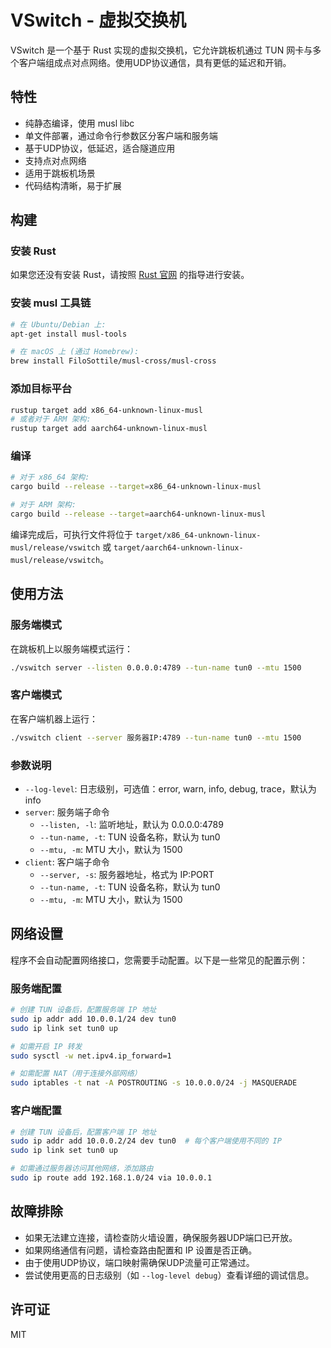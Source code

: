 # VSwitch - 虚拟交换机

VSwitch 是一个基于 Rust 实现的虚拟交换机，它允许跳板机通过 TUN 网卡与多个客户端组成点对点网络。使用UDP协议通信，具有更低的延迟和开销。

## 特性

- 纯静态编译，使用 musl libc
- 单文件部署，通过命令行参数区分客户端和服务端
- 基于UDP协议，低延迟，适合隧道应用
- 支持点对点网络
- 适用于跳板机场景
- 代码结构清晰，易于扩展

## 构建

### 安装 Rust

如果您还没有安装 Rust，请按照 [Rust 官网](https://www.rust-lang.org/tools/install) 的指导进行安装。

### 安装 musl 工具链

```bash
# 在 Ubuntu/Debian 上:
apt-get install musl-tools

# 在 macOS 上 (通过 Homebrew):
brew install FiloSottile/musl-cross/musl-cross
```

### 添加目标平台

```bash
rustup target add x86_64-unknown-linux-musl
# 或者对于 ARM 架构:
rustup target add aarch64-unknown-linux-musl
```

### 编译

```bash
# 对于 x86_64 架构:
cargo build --release --target=x86_64-unknown-linux-musl

# 对于 ARM 架构:
cargo build --release --target=aarch64-unknown-linux-musl
```

编译完成后，可执行文件将位于 `target/x86_64-unknown-linux-musl/release/vswitch` 或 `target/aarch64-unknown-linux-musl/release/vswitch`。

## 使用方法

### 服务端模式

在跳板机上以服务端模式运行：

```bash
./vswitch server --listen 0.0.0.0:4789 --tun-name tun0 --mtu 1500
```

### 客户端模式

在客户端机器上运行：

```bash
./vswitch client --server 服务器IP:4789 --tun-name tun0 --mtu 1500
```

### 参数说明

- `--log-level`: 日志级别，可选值：error, warn, info, debug, trace，默认为 info
- `server`: 服务端子命令
  - `--listen, -l`: 监听地址，默认为 0.0.0.0:4789
  - `--tun-name, -t`: TUN 设备名称，默认为 tun0
  - `--mtu, -m`: MTU 大小，默认为 1500
- `client`: 客户端子命令
  - `--server, -s`: 服务器地址，格式为 IP:PORT
  - `--tun-name, -t`: TUN 设备名称，默认为 tun0
  - `--mtu, -m`: MTU 大小，默认为 1500

## 网络设置

程序不会自动配置网络接口，您需要手动配置。以下是一些常见的配置示例：

### 服务端配置

```bash
# 创建 TUN 设备后，配置服务端 IP 地址
sudo ip addr add 10.0.0.1/24 dev tun0
sudo ip link set tun0 up

# 如需开启 IP 转发
sudo sysctl -w net.ipv4.ip_forward=1

# 如需配置 NAT（用于连接外部网络）
sudo iptables -t nat -A POSTROUTING -s 10.0.0.0/24 -j MASQUERADE
```

### 客户端配置

```bash
# 创建 TUN 设备后，配置客户端 IP 地址
sudo ip addr add 10.0.0.2/24 dev tun0  # 每个客户端使用不同的 IP
sudo ip link set tun0 up

# 如需通过服务器访问其他网络，添加路由
sudo ip route add 192.168.1.0/24 via 10.0.0.1
```

## 故障排除

- 如果无法建立连接，请检查防火墙设置，确保服务器UDP端口已开放。
- 如果网络通信有问题，请检查路由配置和 IP 设置是否正确。
- 由于使用UDP协议，端口映射需确保UDP流量可正常通过。
- 尝试使用更高的日志级别（如 `--log-level debug`）查看详细的调试信息。

## 许可证

MIT 